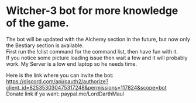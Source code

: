 # Witcher-3 bot for more knowledge of the game.  
The bot will be updated with the Alchemy section in the future, but now only the Bestiary section is available.  
First run the !clist command for the command list, then have fun with it.  
If you notice some picture loading issue then wait a few and it will probably work. My Server is a low end laptop so he needs time.  

Here is the link where you can invite the bot:  https://discord.com/api/oauth2/authorize?client_id=825353030475317248&permissions=117824&scope=bot  
Donate link if ya want: paypal.me/LordDarthMaul

